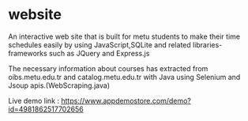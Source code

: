 # website

An interactive web site that is built for metu students to make their time schedules easily by using JavaScript,SQLite and related
libraries-frameworks such as JQuery and Express.js

The necessary information about courses has extracted from oibs.metu.edu.tr and catalog.metu.edu.tr with Java using Selenium
and Jsoup apis.(WebScraping.java)

Live demo link : https://www.appdemostore.com/demo?id=4981862517702656 
